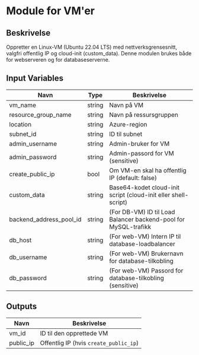 # Module for VM'er

## Beskrivelse
Oppretter en Linux-VM (Ubuntu 22.04 LTS) med nettverksgrensesnitt, valgfri offentlig IP og cloud-init (custom_data). Denne modulen brukes både for webserveren og for databaseserverne.

## Input Variables
| Navn                           | Type         | Beskrivelse                                                       |
|--------------------------------|--------------|-------------------------------------------------------------------|
| vm_name                        | string       | Navn på VM                                                        |
| resource_group_name            | string       | Navn på ressursgruppen                                            |
| location                       | string       | Azure-region                                                      |
| subnet_id                      | string       | ID til subnet                                                     |
| admin_username                 | string       | Admin-bruker for VM                                               |
| admin_password                 | string       | Admin-passord for VM (sensitive)                                  |
| create_public_ip               | bool         | Om VM-en skal ha offentlig IP (default: false)                    |
| custom_data                    | string       | Base64-kodet cloud-init script (cloud-init eller shell-script)    |
| backend_address_pool_id        | string       | (For DB-VM) ID til Load Balancer backend-pool for MySQL-trafikk   |
| db_host                        | string       | (For web-VM) Intern IP til database-loadbalancer                  |
| db_username                    | string       | (For web-VM) Brukernavn for database-tilkobling                   |
| db_password                    | string       | (For web-VM) Passord for database-tilkobling (sensitive)          |

## Outputs
| Navn       | Beskrivelse                           |
|------------|---------------------------------------|
| vm_id      | ID til den opprettede VM              |
| public_ip  | Offentlig IP (hvis `create_public_ip`)|


## 